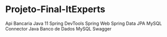 # Projeto-Final-ItExperts
Api Bancaria
Java 11
Spring DevTools
Spring Web
Spring Data JPA
MySQL Connector Java
Banco de Dados MySQL
Swagger
